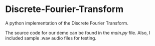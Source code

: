 # Discrete-Fourier-Transform
A python implementation of the Discrete Fourier Transform.

The source code for our demo can be found in the _main.py_ file. Also, I included sample .wav audio files for testing.
